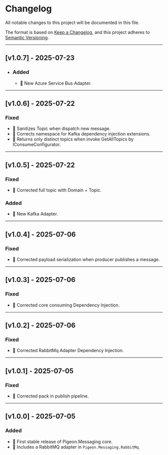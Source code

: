 # Changelog

All notable changes to this project will be documented in this file.

The format is based on [Keep a Changelog](https://keepachangelog.com/en/1.0.0/),
and this project adheres to [Semantic Versioning](https://semver.org/spec/v2.0.0.html).

---

## [v1.0.7] - 2025-07-23

- ### Added

  - 🎉 New Azure Service Bus Adapter.

------

## [v1.0.6] - 2025-07-22

### Fixed

- 🐛 Sanitizes Topic when dispatch new message.
- 🐛 Corrects namespace for Kafka dependency injection extensions.
- 🐛 Returns only distinct topics when invoke GetAllTopics by IConsumeConfigurator.

------

## [v1.0.5] - 2025-07-22

### Fixed

- 🐛 Corrected full topic with Domain + Topic.

### Added

- 🎉 New Kafka Adapter.

------

## [v1.0.4] - 2025-07-06

### Fixed

- 🐛 Corrected payload serialization when producer publishes a message.

------

## [v1.0.3] - 2025-07-06

### Fixed

- 🐛 Corrected core consuming Dependency Injection.

------

## [v1.0.2] - 2025-07-06

### Fixed

- 🐛 Corrected RabbitMq Adapter Dependency Injection.

------

## [v1.0.1] - 2025-07-05

### Fixed

- 🐛 Corrected pack in publish pipeline.

------

## [v1.0.0] - 2025-07-05

### Added
- 🎉 First stable release of Pigeon.Messaging core.
- 🎉 Includes a RabbitMQ adapter in `Pigeon.Messaging.RabbitMq`.

